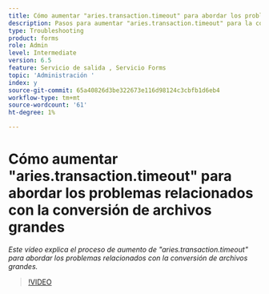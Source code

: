 ```yaml
---
title: Cómo aumentar "aries.transaction.timeout" para abordar los problemas relacionados con la conversión de archivos grandes
description: Pasos para aumentar "aries.transaction.timeout" para la conversión de archivos grandes
type: Troubleshooting
product: forms
role: Admin
level: Intermediate
version: 6.5
feature: Servicio de salida , Servicio Forms
topic: 'Administración '
index: y
source-git-commit: 65a40826d3be322673e116d98124c3cbfb1d6eb4
workflow-type: tm+mt
source-wordcount: '61'
ht-degree: 1%

---
```



# Cómo aumentar &quot;aries.transaction.timeout&quot; para abordar los problemas relacionados con la conversión de archivos grandes

*Este vídeo explica el proceso de aumento de &quot;aries.transaction.timeout&quot; para abordar los problemas relacionados con la conversión de archivos grandes.*

>[!VIDEO](https://video.tv.adobe.com/v/335502?quality=9&learn=on)
